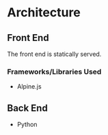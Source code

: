 # Architecture
## Front End
The front end is statically served.
### Frameworks/Libraries Used
 - Alpine.js
 
## Back End
 - Python